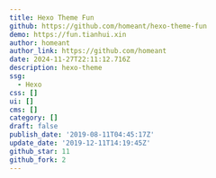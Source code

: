 ```yaml
---
title: Hexo Theme Fun
github: https://github.com/homeant/hexo-theme-fun
demo: https://fun.tianhui.xin
author: homeant
author_link: https://github.com/homeant
date: 2024-11-27T22:11:12.716Z
description: hexo-theme
ssg:
  - Hexo
css: []
ui: []
cms: []
category: []
draft: false
publish_date: '2019-08-11T04:45:17Z'
update_date: '2019-12-11T14:19:45Z'
github_star: 11
github_fork: 2
---
```

